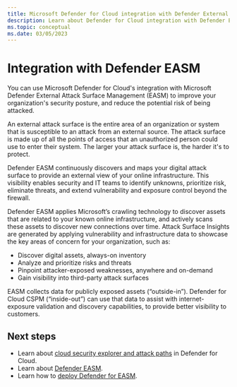 ```yaml
---
title: Microsoft Defender for Cloud integration with Defender External attack surface management (EASM)
description: Learn about Defender for Cloud integration with Defender External attack surface management (EASM)
ms.topic: conceptual
ms.date: 03/05/2023
---
```


# Integration with Defender EASM

You can use Microsoft Defender for Cloud's integration with Microsoft Defender External Attack Surface Management (EASM) to improve your organization's security posture, and reduce the potential risk of being attacked.

An external attack surface is the entire area of an organization or system that is susceptible to an attack from an external source. The attack surface is made up of all the points of access that an unauthorized person could use to enter their system. The larger your attack surface is, the harder it's to protect.

Defender EASM continuously discovers and maps your digital attack surface to provide an external view of your online infrastructure. This visibility enables security and IT teams to identify unknowns, prioritize risk, eliminate threats, and extend vulnerability and exposure control beyond the firewall.

Defender EASM applies Microsoft’s crawling technology to discover assets that are related to your known online infrastructure, and actively scans these assets to discover new connections over time. Attack Surface Insights are generated by applying vulnerability and infrastructure data to showcase the key areas of concern for your organization, such as: 

- Discover digital assets, always-on inventory  
- Analyze and prioritize risks and threats 
- Pinpoint attacker-exposed weaknesses, anywhere and on-demand 
- Gain visibility into third-party attack surfaces

EASM collects data for publicly exposed assets (“outside-in”). Defender for Cloud CSPM (“inside-out”) can use that data to assist with internet-exposure validation and discovery capabilities, to provide better visibility to customers.


## Next steps

- Learn about [cloud security explorer and attack paths](concept-attack-path.md) in Defender for Cloud.
- Learn about [Defender EASM](../external-attack-surface-management/overview.md).
- Learn how to [deploy Defender for EASM](../external-attack-surface-management/deploying-the-defender-easm-azure-resource.md).
